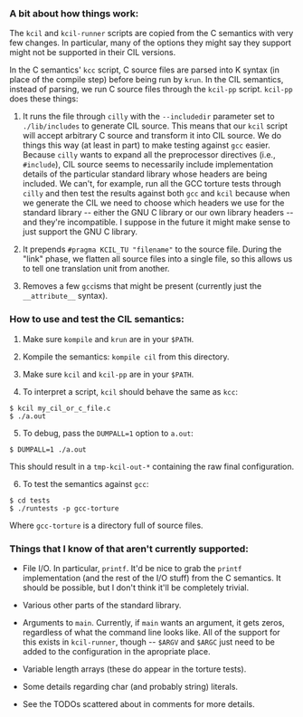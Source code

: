 ### A bit about how things work:

The `kcil` and `kcil-runner` scripts are copied from the C semantics with very
few changes. In particular, many of the options they might say they support
might not be supported in their CIL versions.

In the C semantics' `kcc` script, C source files are parsed into K syntax (in
place of the compile step) before being run by `krun`. In the CIL semantics,
instead of parsing, we run C source files through the `kcil-pp` script.
`kcil-pp` does these things:

1. It runs the file through `cilly` with the `--includedir` parameter set to
`./lib/includes` to generate CIL source. This means that our `kcil` script will
accept arbitrary C source and transform it into CIL source. We do things this
way (at least in part) to make testing against `gcc` easier. Because `cilly`
wants to expand all the preprocessor directives (i.e., `#include`), CIL source
seems to necessarily include implementation details of the particular standard
library whose headers are being included. We can't, for example, run all the
GCC torture tests through `cilly` and then test the results against both `gcc`
and `kcil` because when we generate the CIL we need to choose which headers we
use for the standard library -- either the GNU C library or our own library
headers -- and they're incompatible. I suppose in the future it might make
sense to just support the GNU C library.

2. It prepends `#pragma KCIL_TU "filename"` to the source file. During the
"link" phase, we flatten all source files into a single file, so this allows us
to tell one translation unit from another.

3. Removes a few `gcc`isms that might be present (currently just the
`__attribute__` syntax).

### How to use and test the CIL semantics:

1. Make sure `kompile` and `krun` are in your `$PATH`.

2. Kompile the semantics: `kompile cil` from this directory.

3. Make sure `kcil` and `kcil-pp` are in your `$PATH`.

4. To interpret a script, `kcil` should behave the same as `kcc`:
```
$ kcil my_cil_or_c_file.c
$ ./a.out
```

5. To debug, pass the `DUMPALL=1` option to `a.out`:
```
$ DUMPALL=1 ./a.out
```
This should result in a `tmp-kcil-out-*` containing the raw final
configuration.

6. To test the semantics against `gcc`:
```
$ cd tests
$ ./runtests -p gcc-torture
```
Where `gcc-torture` is a directory full of source files.

### Things that I know of that aren't currently supported:

- File I/O. In particular, `printf`. It'd be nice to grab the `printf`
  implementation (and the rest of the I/O stuff) from the C semantics. It
  should be possible, but I don't think it'll be completely trivial.

- Various other parts of the standard library.

- Arguments to `main`. Currently, if `main` wants an argument, it gets zeros,
  regardless of what the command line looks like. All of the support for this
  exists in `kcil-runner`, though -- `$ARGV` and `$ARGC` just need to be added
  to the configuration in the apropriate place.

- Variable length arrays (these do appear in the torture tests).

- Some details regarding char (and probably string) literals.

- See the TODOs scattered about in comments for more details.
